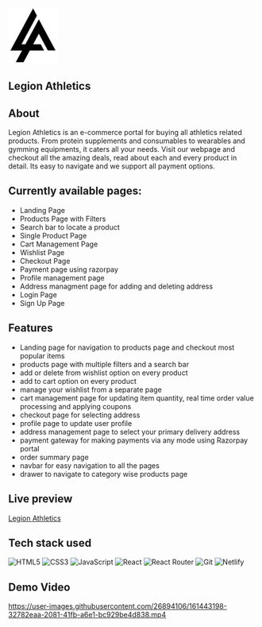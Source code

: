 <img src='public/lalogo.jpg' alt='logo' width=100px/>

## Legion Athletics

## About

Legion Athletics is an e-commerce portal for buying all athletics related
products. From protein supplements and consumables to wearables and gymming
equipments, it caters all your needs. Visit our webpage and checkout all the
amazing deals, read about each and every product in detail. Its easy to navigate
and we support all payment options.

## Currently available pages:

- Landing Page
- Products Page with Filters
- Search bar to locate a product
- Single Product Page
- Cart Management Page
- Wishlist Page
- Checkout Page
- Payment page using razorpay
- Profile management page
- Address managment page for adding and deleting address
- Login Page
- Sign Up Page

## Features

- Landing page for navigation to products page and checkout most popular items
- products page with multiple filters and a search bar
- add or delete from wishlist option on every product
- add to cart option on every product
- manage your wishlist from a separate page
- cart management page for updating item quantity, real time order value
  processing and applying coupons
- checkout page for selecting address
- profile page to update user profile
- address management page to select your primary delivery address
- payment gateway for making payments via any mode using Razorpay portal
- order summary page
- navbar for easy navigation to all the pages
- drawer to navigate to category wise products page

## Live preview

[Legion Athletics](https://legionathletics.netlify.app/)

## Tech stack used

![HTML5](https://img.shields.io/badge/html5-%23E34F26.svg?style=for-the-badge&logo=html5&logoColor=white)
![CSS3](https://img.shields.io/badge/css3-%231572B6.svg?style=for-the-badge&logo=css3&logoColor=white)
![JavaScript](https://img.shields.io/badge/javascript-%23323330.svg?style=for-the-badge&logo=javascript&logoColor=%23F7DF1E)
![React](https://img.shields.io/badge/react-%2320232a.svg?style=for-the-badge&logo=react&logoColor=%2361DAFB)
![React Router](https://img.shields.io/badge/React_Router-CA4245?style=for-the-badge&logo=react-router&logoColor=white)
![Git](https://img.shields.io/badge/git-%23F05033.svg?style=for-the-badge&logo=git&logoColor=white)
![Netlify](https://img.shields.io/badge/netlify-%23000000.svg?style=for-the-badge&logo=netlify&logoColor=#00C7B7)


## Demo Video

https://user-images.githubusercontent.com/26894106/161443198-32782eaa-2081-41fb-a6e1-bc929be4d838.mp4






